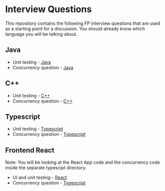 # Interview Questions

This repository contains the following FP interview questions that are used as a starting point for a discussion. You should already know which language you will be talking about.

## Java

- Unit testing - [Java](./java/src/main/java/UnitTestingInterviewQuestions.java) 
- Concurrency question - [Java](./java/src/main/java/ConcurrencyInterviewQuestions.java) 

## C++

- Unit testing - [C++](./cpp/unit_testing_interview_questions.cpp) 
- Concurrency question - [C++](./cpp/concurrency_interview_questions.cpp) 

## Typescript

- Unit testing - [Typescript](./typescript/src/unitTestingInterviewQuestion/UnitTestingInterviewQuestions.ts)
- Concurrency question - [Typescript](./typescript/src/concurrencyInterviewQuestion/concurrenyInterviewQuestions.ts)

## Frontend React

Note: You will be looking at the React App code and the concurrency code inside the separate typescipt directory.

- UI and unit testing - [React](./react/src/index.tsx)
- Concurrency question - [Typescript](./typescript/src/concurrencyInterviewQuestion/concurrenyInterviewQuestions.ts)